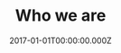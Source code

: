 ---
layout: layouts/meet-the-board.njk
title: Who we are
date: 2017-01-01T00:00:00.000Z
permalink: /who-we-are/board/index.html
navtitle: Meet the NLC board
breadcrumbs_parent: Who we are
breadcrumbs_parent_url: /who-we-are/

teamMembers: {
  member1: {
	name: "Dame Sara Thornton",
	image: ../../static/img/meet-the-board/sara-thornton.png,
	description: "Chair of National Leadership Centre's Advisory Board, Independent Anti-Slavery Commissioner"
  },
  member2: {
	name: "Deb McKenzie",
	image: ../../static/img/meet-the-board/deb-mckenzie.png,
	description: "Chief People Officer, Public Health England"
  },
  member3: {
	name: "General Sir Gordon Messenger",
	image: ../../static/img/meet-the-board/gordon-messenger.png,
	description: "Former Vice Chief of the Defence Staff (2016-19)"
  },
  member4: {
	name: "Mike Cunningham",
	image: ../../static/img/meet-the-board/mike-cunningham.png,
	description: "Chief Executive Officer, College of Policing"
  },
  member5: {
	name: "Pat Ritchie",
	image: ../../static/img/meet-the-board/pat-ritchie.png,
	description: "Chief Executive Officer, Newcastle City Council"
  },
  member6: {
	name: "Professor Dame Janet Beer",
	image: ../../static/img/meet-the-board/janet-beer.png,
	description: "Vice Chancellor, University of Liverpool"
  },
  member7: {
	name: "Steve McGuirk",
	image: ../../static/img/meet-the-board/steve-mcguirk.png,
	description: "Chairman of Hospitals Foundation Trust and Fire Training Trust"
  },
  member8: {
	name: "Sir Jon Thompson",
	image: ../../static/img/meet-the-board/jon-thompson.png,
	description: "Chief Executive Officer, Financial Reporting Council"
  },
  member9: {
	name: "Sir Kenneth Olisa",
	image: ../../static/img/meet-the-board/kenneth-olisa.png,
	description: "Lord-Lieutenant of Greater London"
  },
  member10: {
	name: "Melanie Richards",
	image: ../../static/img/meet-the-board/melanie-richards.png,
	description: "Deputy Chair and board member, KPMG UK"
  },
  member11: {
	name: "Peter Wanless",
	image: ../../static/img/meet-the-board/peter-wanless.png,
	description: "Chief Executive Officer, National Society for the Prevention of Cruelty to Children"
  },
  member12: {
	name: "Paul Martin",
	image: ../../static/img/meet-the-board/paul-martin.png,
	description: "Distinguished Fellow of the Royal United Services Institute for Defence and Security Studies"
  },
}
---